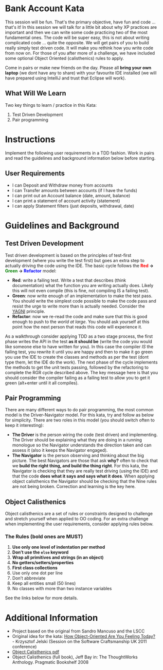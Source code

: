 # Bank Account Kata

This session will be fun. That's the primary objective, have fun and code ... that's it! In this session we will talk for a little bit about why XP practices are important and then we can write some code practicing two of the most fundamental ones. The code will be super easy, this is not about writing complicated code ... quite the opposite. We will get pairs of you to build really simply test driven code. It will make you rethink how you write code from now on. For those of you after more of a challenge, we have included some optional Object Oriented (calisthenics) rules to apply.

Come in pairs or make new friends on the day. Please all __bring your own laptop__ (we dont have any to share) with your favourite IDE installed (we will have prepared using IntelliJ and trust that Eclipse will work).


## What Will We Learn

Two key things to learn / practice in this Kata:

1. Test Driven Development
1. Pair programming


# Instructions

Implement the following user requirements in a TDD fashion. Work in pairs and read the guidelines and background information below before starting.

## User Requirements

 - I can Deposit and Withdraw money from accounts
 - I can Transfer amounts between accounts (if I have the funds)
 - I can print out an Account balance (date, amount, balance) 
 - I can print a statement of account activity (statement) 
 - I can apply Statement filters (just deposits, withdrawal, date)


# Guidelines and Background

## Test Driven Development

Test driven development is based on the principles of test-first development (where you write the test first) but goes an extra step to actually driving the code using the IDE. The basic cycle follows the __<span style="color: red;">Red</span> -> <span style="color: green;">Green</span> -> <span style="color: blue;">Refactor</span>__ model:

 - __Red__: write a failing test. Write a test that describes (think documentation) what the function you are writing actually does. Likely this will not even compile (this is fine, not compiling IS a failing test).
 - __Green__: now write enough of an implementation to make the test pass. You should write the simplest code possible to make the code pass and resist the urge to write more than is actually needed. Consider the [YAGNI](https://martinfowler.com/bliki/Yagni.html) principle.
 - __Refactor__: now we re-read the code and make sure that this is good enough to push to the _world at large_. You should ask yourself at this point how the next person that reads this code will experience it.

As a walkthrough consider applying TDD as a two stage process, the first phase writes the API in the test __as it should be__ (write the code you would like someone else to have written for you). In this case the compiler _IS_ the failing test, you rewrite it until you are happy and then to make it go green you use the IDE to create the classes and methods as per the test (dont type them, let the IDE do the work). The next phase of the cycle implements the methods to get the unit tests passing, followed by the refactoring to complete the RGR cycle described above. The key message here is that you should consider the compiler failing as a failing test to allow you to get it green (alt+enter until it all compiles).

## Pair Programming

There are many different ways to do pair programming, the most common model is the Driver-Navigator model. For this kata, try and follow as below for simplicity. There are two roles in this model (you should switch often to keep it interesting):

 - __The Driver__ is the person wiring the code (test driven) and implementing. The Driver should be explaining what they are doing in a running monologue so the Navigator understands the direction taken and can assess it (also it keeps the Navigator engaged).
 - __The Navigator__ is the person observing and thinking about the big picture. The best Navigators are those that ask __why?__ often to check that we __build the right thing, and build the thing right__. For this kata, the Navigator is checking that they are really test driving (using the IDE) and that the code __does what it says and says what it does__. When applying object calisthenics the Navigator should be checking that the Nine rules are not being broken. Correction and learning is the key here.

## Object Calisthenics

Object calisthenics are a set of rules or constraints designed to challenge and stretch yourself when applied to OO coding. For an extra challenge when implementing the user requirements, consider applying rules below.

### The Rules (bold ones are MUST)

1. __Use only one level of indentation per method__
1. __Don’t use the `else` keyword__
1. __Wrap all primitives and strings (in an object)__
1. __No getters/setters/properties__
1. __First class collections__
1. Use only one dot per line
1. Don’t abbreviate
1. Keep all entities small (50 lines)
1. No classes with more than two instance variables

See the links below for more details.


# Additional Information

- Project based on the original from Sandro Mancuso and the LSCC
- Original idea for the kata: [How Object-Oriented Are You Feeling Today?](https://www.slideshare.net/KrzysztofJelski/how-object-oriented-are-you-feeling-today) - Krzysztof Jelski (Session on the Software Craftsmanship UK 2011 conference)
- [Object Calisthenics pdf](http://www.cs.helsinki.fi/u/luontola/tdd-2009/ext/ObjectCalisthenics.pdf)
- Object Calisthenics (full book), Jeff Bay in: The ThoughtWorks Anthology. Pragmatic Bookshelf 2008